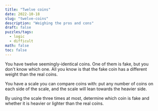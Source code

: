 ```yaml
---
title: "Twelve coins"
date: 2022-10-18
slug: "twelve-coins"
description: "Weighing the pros and cons"
draft: false
puzzles/tags:
  - logic
  - difficult
math: false
toc: false
---
```


You have twelve seemingly-identical coins. One of them is fake, but you don't
know which one. All you know is that the fake coin has a different weight than
the real coins.

You have a scale you can compare coins with: put any number of coins on each
side of the scale, and the scale will lean towards the heavier side.

By using the scale three times at most, determine which coin is fake and whether
it is heavier or lighter than the real coins.

